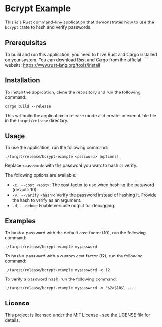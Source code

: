 # Bcrypt Example

This is a Rust command-line application that demonstrates how to use the `bcrypt` crate to hash and verify passwords.

## Prerequisites

To build and run this application, you need to have Rust and Cargo installed on your system. You can download Rust and Cargo from the official website: https://www.rust-lang.org/tools/install

## Installation

To install the application, clone the repository and run the following command:

```
cargo build --release
```

This will build the application in release mode and create an executable file in the `target/release` directory.

## Usage

To use the application, run the following command:

```
./target/release/bcrypt-example <password> [options]
```

Replace `<password>` with the password you want to hash or verify.

The following options are available:

- `-c, --cost <cost>`: The cost factor to use when hashing the password (default: 10).
- `-v, --verify <hash>`: Verify the password instead of hashing it. Provide the hash to verify as an argument.
- `-d, --debug`: Enable verbose output for debugging.

## Examples

To hash a password with the default cost factor (10), run the following command:

```
./target/release/bcrypt-example mypassword
```

To hash a password with a custom cost factor (12), run the following command:

```
./target/release/bcrypt-example mypassword -c 12
```

To verify a password hash, run the following command:

```
./target/release/bcrypt-example mypassword -v '$2a$10$1....'
```

## License

This project is licensed under the MIT License - see the [LICENSE](LICENSE) file for details.

